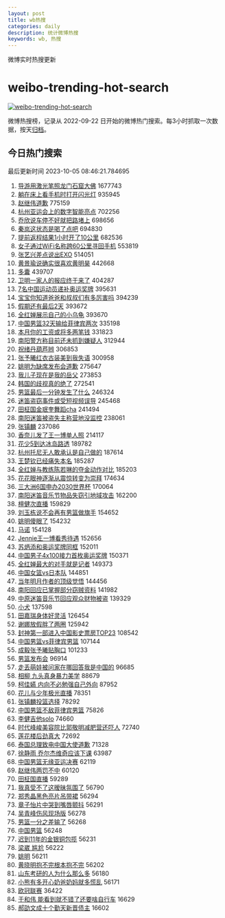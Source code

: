 ```yaml
---
layout: post
title: wb热搜
categories: daily
description: 统计微博热搜
keywords: wb, 热搜
---
```


微博实时热搜更新

# weibo-trending-hot-search

[![weibo-trending-hot-search](https://github.com/ameizi/weibo-trending-hot-search/actions/workflows/ci.yml/badge.svg)](https://github.com/ameizi/weibo-trending-hot-search/actions/workflows/ci.yml)

微博热搜榜，记录从 2022-09-22 日开始的微博热门搜索。每3小时抓取一次数据，按天[归档](./archives)。

## 今日热门搜索

<!-- BEGIN --> 
最后更新时间 2023-10-05 08:46:21.784695 
1. [导游用激光笔照龙门石窟大佛](https://s.weibo.com/weibo?q=%23%E5%AF%BC%E6%B8%B8%E7%94%A8%E6%BF%80%E5%85%89%E7%AC%94%E7%85%A7%E9%BE%99%E9%97%A8%E7%9F%B3%E7%AA%9F%E5%A4%A7%E4%BD%9B%23&t=31&band_rank=1&Refer=top) 1677743
1. [躺在床上看手机时打开闪光灯](https://s.weibo.com/weibo?q=%E8%BA%BA%E5%9C%A8%E5%BA%8A%E4%B8%8A%E7%9C%8B%E6%89%8B%E6%9C%BA%E6%97%B6%E6%89%93%E5%BC%80%E9%97%AA%E5%85%89%E7%81%AF&t=31&band_rank=1&Refer=top) 935945
1. [赵继伟道歉](https://s.weibo.com/weibo?q=%23%E8%B5%B5%E7%BB%A7%E4%BC%9F%E9%81%93%E6%AD%89%23&t=31&band_rank=2&Refer=top) 775159
1. [杭州亚运会上的数字智能亮点](https://s.weibo.com/weibo?q=%23%E6%9D%AD%E5%B7%9E%E4%BA%9A%E8%BF%90%E4%BC%9A%E4%B8%8A%E7%9A%84%E6%95%B0%E5%AD%97%E6%99%BA%E8%83%BD%E4%BA%AE%E7%82%B9%23&t=31&band_rank=3&Refer=top) 702256
1. [乔欣说车停不好就把路堵上](https://s.weibo.com/weibo?q=%E4%B9%94%E6%AC%A3%E8%AF%B4%E8%BD%A6%E5%81%9C%E4%B8%8D%E5%A5%BD%E5%B0%B1%E6%8A%8A%E8%B7%AF%E5%A0%B5%E4%B8%8A&t=31&band_rank=4&Refer=top) 698656
1. [秦岚这状态是喝了点吧](https://s.weibo.com/weibo?q=%23%E7%A7%A6%E5%B2%9A%E8%BF%99%E7%8A%B6%E6%80%81%E6%98%AF%E5%96%9D%E4%BA%86%E7%82%B9%E5%90%A7%23&t=31&band_rank=5&Refer=top) 694830
1. [提前返程结果1小时开了10公里](https://s.weibo.com/weibo?q=%23%E6%8F%90%E5%89%8D%E8%BF%94%E7%A8%8B%E7%BB%93%E6%9E%9C1%E5%B0%8F%E6%97%B6%E5%BC%80%E4%BA%8610%E5%85%AC%E9%87%8C%23&t=31&band_rank=6&Refer=top) 682536
1. [女子通过WiFi名称跨60公里寻回手机](https://s.weibo.com/weibo?q=%23%E5%A5%B3%E5%AD%90%E9%80%9A%E8%BF%87WiFi%E5%90%8D%E7%A7%B0%E8%B7%A860%E5%85%AC%E9%87%8C%E5%AF%BB%E5%9B%9E%E6%89%8B%E6%9C%BA%23&t=31&band_rank=8&Refer=top) 553819
1. [张艺兴差点说出EXO](https://s.weibo.com/weibo?q=%E5%BC%A0%E8%89%BA%E5%85%B4%E5%B7%AE%E7%82%B9%E8%AF%B4%E5%87%BAEXO&t=31&band_rank=8&Refer=top) 514051
1. [黄景瑜说确实很喜欢黄明昊](https://s.weibo.com/weibo?q=%23%E9%BB%84%E6%99%AF%E7%91%9C%E8%AF%B4%E7%A1%AE%E5%AE%9E%E5%BE%88%E5%96%9C%E6%AC%A2%E9%BB%84%E6%98%8E%E6%98%8A%23&t=31&band_rank=10&Refer=top) 442668
1. [多囊](https://s.weibo.com/weibo?q=%E5%A4%9A%E5%9B%8A&t=31&band_rank=19&Refer=top) 439707
1. [卫明一家人的报应终于来了](https://s.weibo.com/weibo?q=%23%E5%8D%AB%E6%98%8E%E4%B8%80%E5%AE%B6%E4%BA%BA%E7%9A%84%E6%8A%A5%E5%BA%94%E7%BB%88%E4%BA%8E%E6%9D%A5%E4%BA%86%23&t=31&band_rank=7&Refer=top) 404287
1. [7名中国运动员递补奥运奖牌](https://s.weibo.com/weibo?q=%237%E5%90%8D%E4%B8%AD%E5%9B%BD%E8%BF%90%E5%8A%A8%E5%91%98%E9%80%92%E8%A1%A5%E5%A5%A5%E8%BF%90%E5%A5%96%E7%89%8C%23&t=31&band_rank=13&Refer=top) 395631
1. [宝宝你知道爸爸和叔叔们有多厉害吗](https://s.weibo.com/weibo?q=%23%E5%AE%9D%E5%AE%9D%E4%BD%A0%E7%9F%A5%E9%81%93%E7%88%B8%E7%88%B8%E5%92%8C%E5%8F%94%E5%8F%94%E4%BB%AC%E6%9C%89%E5%A4%9A%E5%8E%89%E5%AE%B3%E5%90%97%23&t=31&band_rank=14&Refer=top) 394239
1. [假期还有最后2天](https://s.weibo.com/weibo?q=%23%E5%81%87%E6%9C%9F%E8%BF%98%E6%9C%89%E6%9C%80%E5%90%8E2%E5%A4%A9%23&t=31&band_rank=15&Refer=top) 393672
1. [全红婵展示自己的小乌龟](https://s.weibo.com/weibo?q=%23%E5%85%A8%E7%BA%A2%E5%A9%B5%E5%B1%95%E7%A4%BA%E8%87%AA%E5%B7%B1%E7%9A%84%E5%B0%8F%E4%B9%8C%E9%BE%9F%23&t=31&band_rank=16&Refer=top) 393670
1. [中国男篮32天输给菲律宾两次](https://s.weibo.com/weibo?q=%23%E4%B8%AD%E5%9B%BD%E7%94%B7%E7%AF%AE32%E5%A4%A9%E8%BE%93%E7%BB%99%E8%8F%B2%E5%BE%8B%E5%AE%BE%E4%B8%A4%E6%AC%A1%23&t=31&band_rank=17&Refer=top) 335198
1. [本月你的工资或将多两笔钱](https://s.weibo.com/weibo?q=%23%E6%9C%AC%E6%9C%88%E4%BD%A0%E7%9A%84%E5%B7%A5%E8%B5%84%E6%88%96%E5%B0%86%E5%A4%9A%E4%B8%A4%E7%AC%94%E9%92%B1%23&t=31&band_rank=4&Refer=top) 331823
1. [南阳警方称目前还未抓到嫌疑人](https://s.weibo.com/weibo?q=%23%E5%8D%97%E9%98%B3%E8%AD%A6%E6%96%B9%E7%A7%B0%E7%9B%AE%E5%89%8D%E8%BF%98%E6%9C%AA%E6%8A%93%E5%88%B0%E5%AB%8C%E7%96%91%E4%BA%BA%23&t=31&band_rank=8&Refer=top) 312944
1. [祝绪丹葫芦辫](https://s.weibo.com/weibo?q=%23%E7%A5%9D%E7%BB%AA%E4%B8%B9%E8%91%AB%E8%8A%A6%E8%BE%AB%23&t=31&band_rank=19&Refer=top) 306853
1. [张予曦红衣古装美到我失语](https://s.weibo.com/weibo?q=%23%E5%BC%A0%E4%BA%88%E6%9B%A6%E7%BA%A2%E8%A1%A3%E5%8F%A4%E8%A3%85%E7%BE%8E%E5%88%B0%E6%88%91%E5%A4%B1%E8%AF%AD%23&t=31&band_rank=20&Refer=top) 300958
1. [姚明为缺席发布会道歉](https://s.weibo.com/weibo?q=%23%E5%A7%9A%E6%98%8E%E4%B8%BA%E7%BC%BA%E5%B8%AD%E5%8F%91%E5%B8%83%E4%BC%9A%E9%81%93%E6%AD%89%23&t=31&band_rank=5&Refer=top) 275647
1. [我儿子现在是我的岳父](https://s.weibo.com/weibo?q=%23%E6%88%91%E5%84%BF%E5%AD%90%E7%8E%B0%E5%9C%A8%E6%98%AF%E6%88%91%E7%9A%84%E5%B2%B3%E7%88%B6%23&t=31&band_rank=21&Refer=top) 273853
1. [韩国的歧视真的绝了](https://s.weibo.com/weibo?q=%23%E9%9F%A9%E5%9B%BD%E7%9A%84%E6%AD%A7%E8%A7%86%E7%9C%9F%E7%9A%84%E7%BB%9D%E4%BA%86%23&t=31&band_rank=6&Refer=top) 272541
1. [男篮最后一分钟发生了什么](https://s.weibo.com/weibo?q=%23%E7%94%B7%E7%AF%AE%E6%9C%80%E5%90%8E%E4%B8%80%E5%88%86%E9%92%9F%E5%8F%91%E7%94%9F%E4%BA%86%E4%BB%80%E4%B9%88%23&t=31&band_rank=22&Refer=top) 246324
1. [迷笛盗窃事件或受短视频误导](https://s.weibo.com/weibo?q=%23%E8%BF%B7%E7%AC%9B%E7%9B%97%E7%AA%83%E4%BA%8B%E4%BB%B6%E6%88%96%E5%8F%97%E7%9F%AD%E8%A7%86%E9%A2%91%E8%AF%AF%E5%AF%BC%23&t=31&band_rank=23&Refer=top) 245468
1. [田柾国金珉奎舞蹈cha](https://s.weibo.com/weibo?q=%E7%94%B0%E6%9F%BE%E5%9B%BD%E9%87%91%E7%8F%89%E5%A5%8E%E8%88%9E%E8%B9%88cha&t=31&band_rank=24&Refer=top) 241494
1. [南阳迷笛被盗失主称营地没监控](https://s.weibo.com/weibo?q=%23%E5%8D%97%E9%98%B3%E8%BF%B7%E7%AC%9B%E8%A2%AB%E7%9B%97%E5%A4%B1%E4%B8%BB%E7%A7%B0%E8%90%A5%E5%9C%B0%E6%B2%A1%E7%9B%91%E6%8E%A7%23&t=31&band_rank=25&Refer=top) 238061
1. [张镇麟](https://s.weibo.com/weibo?q=%E5%BC%A0%E9%95%87%E9%BA%9F&t=31&band_rank=26&Refer=top) 237086
1. [香奈儿发了王一博单人照](https://s.weibo.com/weibo?q=%23%E9%A6%99%E5%A5%88%E5%84%BF%E5%8F%91%E4%BA%86%E7%8E%8B%E4%B8%80%E5%8D%9A%E5%8D%95%E4%BA%BA%E7%85%A7%23&t=31&band_rank=27&Refer=top) 214117
1. [花少5到达冰岛路透](https://s.weibo.com/weibo?q=%23%E8%8A%B1%E5%B0%915%E5%88%B0%E8%BE%BE%E5%86%B0%E5%B2%9B%E8%B7%AF%E9%80%8F%23&t=31&band_rank=28&Refer=top) 189782
1. [杭州托尼无人敢承认是自己做的](https://s.weibo.com/weibo?q=%23%E6%9D%AD%E5%B7%9E%E6%89%98%E5%B0%BC%E6%97%A0%E4%BA%BA%E6%95%A2%E6%89%BF%E8%AE%A4%E6%98%AF%E8%87%AA%E5%B7%B1%E5%81%9A%E7%9A%84%23&t=31&band_rank=23&Refer=top) 187614
1. [王楚钦已经痛失本名](https://s.weibo.com/weibo?q=%23%E7%8E%8B%E6%A5%9A%E9%92%A6%E5%B7%B2%E7%BB%8F%E7%97%9B%E5%A4%B1%E6%9C%AC%E5%90%8D%23&t=31&band_rank=9&Refer=top) 185287
1. [全红婵与教练陈若琳的夺金动作对比](https://s.weibo.com/weibo?q=%E5%85%A8%E7%BA%A2%E5%A9%B5%E4%B8%8E%E6%95%99%E7%BB%83%E9%99%88%E8%8B%A5%E7%90%B3%E7%9A%84%E5%A4%BA%E9%87%91%E5%8A%A8%E4%BD%9C%E5%AF%B9%E6%AF%94&t=31&band_rank=31&Refer=top) 185203
1. [花花眼神逐渐从震惊转变为崇拜](https://s.weibo.com/weibo?q=%E8%8A%B1%E8%8A%B1%E7%9C%BC%E7%A5%9E%E9%80%90%E6%B8%90%E4%BB%8E%E9%9C%87%E6%83%8A%E8%BD%AC%E5%8F%98%E4%B8%BA%E5%B4%87%E6%8B%9C&t=31&band_rank=17&Refer=top) 174634
1. [三大洲6国申办2030世界杯](https://s.weibo.com/weibo?q=%23%E4%B8%89%E5%A4%A7%E6%B4%B26%E5%9B%BD%E7%94%B3%E5%8A%9E2030%E4%B8%96%E7%95%8C%E6%9D%AF%23&t=31&band_rank=36&Refer=top) 170064
1. [南阳迷笛音乐节物品失窃引地域攻击](https://s.weibo.com/weibo?q=%23%E5%8D%97%E9%98%B3%E8%BF%B7%E7%AC%9B%E9%9F%B3%E4%B9%90%E8%8A%82%E7%89%A9%E5%93%81%E5%A4%B1%E7%AA%83%E5%BC%95%E5%9C%B0%E5%9F%9F%E6%94%BB%E5%87%BB%23&t=31&band_rank=16&Refer=top) 162200
1. [檀健次直播](https://s.weibo.com/weibo?q=%E6%AA%80%E5%81%A5%E6%AC%A1%E7%9B%B4%E6%92%AD&t=31&band_rank=38&Refer=top) 159829
1. [刘玉栋说不会再有男篮做旗手](https://s.weibo.com/weibo?q=%23%E5%88%98%E7%8E%89%E6%A0%8B%E8%AF%B4%E4%B8%8D%E4%BC%9A%E5%86%8D%E6%9C%89%E7%94%B7%E7%AF%AE%E5%81%9A%E6%97%97%E6%89%8B%23&t=31&band_rank=10&Refer=top) 154652
1. [姚明傻眼了](https://s.weibo.com/weibo?q=%23%E5%A7%9A%E6%98%8E%E5%82%BB%E7%9C%BC%E4%BA%86%23&t=31&band_rank=21&Refer=top) 154232
1. [马诺](https://s.weibo.com/weibo?q=%E9%A9%AC%E8%AF%BA&t=31&band_rank=11&Refer=top) 154128
1. [Jennie王一博看秀待遇](https://s.weibo.com/weibo?q=%23Jennie%E7%8E%8B%E4%B8%80%E5%8D%9A%E7%9C%8B%E7%A7%80%E5%BE%85%E9%81%87%23&t=31&band_rank=12&Refer=top) 152656
1. [苏炳添和奥运奖牌同框](https://s.weibo.com/weibo?q=%23%E8%8B%8F%E7%82%B3%E6%B7%BB%E5%92%8C%E5%A5%A5%E8%BF%90%E5%A5%96%E7%89%8C%E5%90%8C%E6%A1%86%23&t=31&band_rank=13&Refer=top) 152011
1. [中国男子4x100接力首枚奥运奖牌](https://s.weibo.com/weibo?q=%23%E4%B8%AD%E5%9B%BD%E7%94%B7%E5%AD%904x100%E6%8E%A5%E5%8A%9B%E9%A6%96%E6%9E%9A%E5%A5%A5%E8%BF%90%E5%A5%96%E7%89%8C%23&t=31&band_rank=14&Refer=top) 150371
1. [全红婵最大的对手就是记者](https://s.weibo.com/weibo?q=%23%E5%85%A8%E7%BA%A2%E5%A9%B5%E6%9C%80%E5%A4%A7%E7%9A%84%E5%AF%B9%E6%89%8B%E5%B0%B1%E6%98%AF%E8%AE%B0%E8%80%85%23&t=31&band_rank=15&Refer=top) 149373
1. [中国女篮vs日本队](https://s.weibo.com/weibo?q=%23%E4%B8%AD%E5%9B%BD%E5%A5%B3%E7%AF%AEvs%E6%97%A5%E6%9C%AC%E9%98%9F%23&t=31&band_rank=40&Refer=top) 144851
1. [当年明月作者的顶级觉悟](https://s.weibo.com/weibo?q=%E5%BD%93%E5%B9%B4%E6%98%8E%E6%9C%88%E4%BD%9C%E8%80%85%E7%9A%84%E9%A1%B6%E7%BA%A7%E8%A7%89%E6%82%9F&t=31&band_rank=38&Refer=top) 144456
1. [南阳回应已掌握部分窃贼资料](https://s.weibo.com/weibo?q=%23%E5%8D%97%E9%98%B3%E5%9B%9E%E5%BA%94%E5%B7%B2%E6%8E%8C%E6%8F%A1%E9%83%A8%E5%88%86%E7%AA%83%E8%B4%BC%E8%B5%84%E6%96%99%23&t=31&band_rank=34&Refer=top) 141982
1. [中原迷笛音乐节回应观众财物被盗](https://s.weibo.com/weibo?q=%23%E4%B8%AD%E5%8E%9F%E8%BF%B7%E7%AC%9B%E9%9F%B3%E4%B9%90%E8%8A%82%E5%9B%9E%E5%BA%94%E8%A7%82%E4%BC%97%E8%B4%A2%E7%89%A9%E8%A2%AB%E7%9B%97%23&t=31&band_rank=43&Refer=top) 139329
1. [小犬](https://s.weibo.com/weibo?q=%E5%B0%8F%E7%8A%AC&t=31&band_rank=44&Refer=top) 137598
1. [田嘉瑞身体好灵活](https://s.weibo.com/weibo?q=%23%E7%94%B0%E5%98%89%E7%91%9E%E8%BA%AB%E4%BD%93%E5%A5%BD%E7%81%B5%E6%B4%BB%23&t=31&band_rank=45&Refer=top) 126454
1. [谢娜放假胖了两圈](https://s.weibo.com/weibo?q=%23%E8%B0%A2%E5%A8%9C%E6%94%BE%E5%81%87%E8%83%96%E4%BA%86%E4%B8%A4%E5%9C%88%23&t=31&band_rank=31&Refer=top) 125942
1. [封神第一部进入中国影史票房TOP23](https://s.weibo.com/weibo?q=%23%E5%B0%81%E7%A5%9E%E7%AC%AC%E4%B8%80%E9%83%A8%E8%BF%9B%E5%85%A5%E4%B8%AD%E5%9B%BD%E5%BD%B1%E5%8F%B2%E7%A5%A8%E6%88%BFTOP23%23&t=31&band_rank=47&Refer=top) 108542
1. [中国男篮vs菲律宾男篮](https://s.weibo.com/weibo?q=%23%E4%B8%AD%E5%9B%BD%E7%94%B7%E7%AF%AEvs%E8%8F%B2%E5%BE%8B%E5%AE%BE%E7%94%B7%E7%AF%AE%23&t=31&band_rank=18&Refer=top) 107144
1. [成毅张予曦贴胸口](https://s.weibo.com/weibo?q=%23%E6%88%90%E6%AF%85%E5%BC%A0%E4%BA%88%E6%9B%A6%E8%B4%B4%E8%83%B8%E5%8F%A3%23&t=31&band_rank=19&Refer=top) 101233
1. [男篮发布会](https://s.weibo.com/weibo?q=%E7%94%B7%E7%AF%AE%E5%8F%91%E5%B8%83%E4%BC%9A&t=31&band_rank=28&Refer=top) 96914
1. [走丢萌娃被问家在哪回答我是中国的](https://s.weibo.com/weibo?q=%23%E8%B5%B0%E4%B8%A2%E8%90%8C%E5%A8%83%E8%A2%AB%E9%97%AE%E5%AE%B6%E5%9C%A8%E5%93%AA%E5%9B%9E%E7%AD%94%E6%88%91%E6%98%AF%E4%B8%AD%E5%9B%BD%E7%9A%84%23&t=31&band_rank=50&Refer=top) 96685
1. [相柳 九头真身暴力美学](https://s.weibo.com/weibo?q=%E7%9B%B8%E6%9F%B3%20%E4%B9%9D%E5%A4%B4%E7%9C%9F%E8%BA%AB%E6%9A%B4%E5%8A%9B%E7%BE%8E%E5%AD%A6&t=31&band_rank=20&Refer=top) 88679
1. [柯佳嬿 内向不必勉强自己外向](https://s.weibo.com/weibo?q=%E6%9F%AF%E4%BD%B3%E5%AC%BF%20%E5%86%85%E5%90%91%E4%B8%8D%E5%BF%85%E5%8B%89%E5%BC%BA%E8%87%AA%E5%B7%B1%E5%A4%96%E5%90%91&t=31&band_rank=22&Refer=top) 87952
1. [花儿与少年极光直播](https://s.weibo.com/weibo?q=%23%E8%8A%B1%E5%84%BF%E4%B8%8E%E5%B0%91%E5%B9%B4%E6%9E%81%E5%85%89%E7%9B%B4%E6%92%AD%23&t=31&band_rank=24&Refer=top) 78351
1. [张镇麟投篮选择](https://s.weibo.com/weibo?q=%23%E5%BC%A0%E9%95%87%E9%BA%9F%E6%8A%95%E7%AF%AE%E9%80%89%E6%8B%A9%23&t=31&band_rank=25&Refer=top) 78292
1. [中国男篮不敌菲律宾男篮](https://s.weibo.com/weibo?q=%23%E4%B8%AD%E5%9B%BD%E7%94%B7%E7%AF%AE%E4%B8%8D%E6%95%8C%E8%8F%B2%E5%BE%8B%E5%AE%BE%E7%94%B7%E7%AF%AE%23&t=31&band_rank=26&Refer=top) 75826
1. [李健吉他solo](https://s.weibo.com/weibo?q=%E6%9D%8E%E5%81%A5%E5%90%89%E4%BB%96solo&t=31&band_rank=27&Refer=top) 74660
1. [时代峰峻美容院比郭敬明减肥营还吓人](https://s.weibo.com/weibo?q=%23%E6%97%B6%E4%BB%A3%E5%B3%B0%E5%B3%BB%E7%BE%8E%E5%AE%B9%E9%99%A2%E6%AF%94%E9%83%AD%E6%95%AC%E6%98%8E%E5%87%8F%E8%82%A5%E8%90%A5%E8%BF%98%E5%90%93%E4%BA%BA%23&t=31&band_rank=29&Refer=top) 72740
1. [莲花楼后劲真大](https://s.weibo.com/weibo?q=%23%E8%8E%B2%E8%8A%B1%E6%A5%BC%E5%90%8E%E5%8A%B2%E7%9C%9F%E5%A4%A7%23&t=31&band_rank=30&Refer=top) 72692
1. [泰国总理致电中国大使道歉](https://s.weibo.com/weibo?q=%23%E6%B3%B0%E5%9B%BD%E6%80%BB%E7%90%86%E8%87%B4%E7%94%B5%E4%B8%AD%E5%9B%BD%E5%A4%A7%E4%BD%BF%E9%81%93%E6%AD%89%23&t=31&band_rank=32&Refer=top) 71328
1. [徐静雨 乔尔杰维奇应该下课](https://s.weibo.com/weibo?q=%E5%BE%90%E9%9D%99%E9%9B%A8%20%E4%B9%94%E5%B0%94%E6%9D%B0%E7%BB%B4%E5%A5%87%E5%BA%94%E8%AF%A5%E4%B8%8B%E8%AF%BE&t=31&band_rank=33&Refer=top) 63987
1. [中国男篮无缘亚运决赛](https://s.weibo.com/weibo?q=%23%E4%B8%AD%E5%9B%BD%E7%94%B7%E7%AF%AE%E6%97%A0%E7%BC%98%E4%BA%9A%E8%BF%90%E5%86%B3%E8%B5%9B%23&t=31&band_rank=35&Refer=top) 62119
1. [赵继伟两罚不中](https://s.weibo.com/weibo?q=%23%E8%B5%B5%E7%BB%A7%E4%BC%9F%E4%B8%A4%E7%BD%9A%E4%B8%8D%E4%B8%AD%23&t=31&band_rank=36&Refer=top) 60120
1. [田柾国直播](https://s.weibo.com/weibo?q=%23%E7%94%B0%E6%9F%BE%E5%9B%BD%E7%9B%B4%E6%92%AD%23&t=31&band_rank=37&Refer=top) 59289
1. [我真受不了这暧昧氛围了](https://s.weibo.com/weibo?q=%23%E6%88%91%E7%9C%9F%E5%8F%97%E4%B8%8D%E4%BA%86%E8%BF%99%E6%9A%A7%E6%98%A7%E6%B0%9B%E5%9B%B4%E4%BA%86%23&t=31&band_rank=39&Refer=top) 56790
1. [郑秀晶黑色亮片吊带裙](https://s.weibo.com/weibo?q=%23%E9%83%91%E7%A7%80%E6%99%B6%E9%BB%91%E8%89%B2%E4%BA%AE%E7%89%87%E5%90%8A%E5%B8%A6%E8%A3%99%23&t=31&band_rank=40&Refer=top) 56294
1. [章子怡片中哭到嘴唇颤抖](https://s.weibo.com/weibo?q=%23%E7%AB%A0%E5%AD%90%E6%80%A1%E7%89%87%E4%B8%AD%E5%93%AD%E5%88%B0%E5%98%B4%E5%94%87%E9%A2%A4%E6%8A%96%23&t=31&band_rank=41&Refer=top) 56291
1. [吴青峰伤风现场版](https://s.weibo.com/weibo?q=%E5%90%B4%E9%9D%92%E5%B3%B0%E4%BC%A4%E9%A3%8E%E7%8E%B0%E5%9C%BA%E7%89%88&t=31&band_rank=42&Refer=top) 56278
1. [男篮一分之差输了](https://s.weibo.com/weibo?q=%E7%94%B7%E7%AF%AE%E4%B8%80%E5%88%86%E4%B9%8B%E5%B7%AE%E8%BE%93%E4%BA%86&t=31&band_rank=43&Refer=top) 56268
1. [中国男篮](https://s.weibo.com/weibo?q=%23%E4%B8%AD%E5%9B%BD%E7%94%B7%E7%AF%AE%23&t=31&band_rank=44&Refer=top) 56248
1. [迟到11年的金银铜包揽](https://s.weibo.com/weibo?q=%23%E8%BF%9F%E5%88%B011%E5%B9%B4%E7%9A%84%E9%87%91%E9%93%B6%E9%93%9C%E5%8C%85%E6%8F%BD%23&t=31&band_rank=45&Refer=top) 56231
1. [梁崴 尴尬](https://s.weibo.com/weibo?q=%E6%A2%81%E5%B4%B4%20%E5%B0%B4%E5%B0%AC&t=31&band_rank=46&Refer=top) 56222
1. [姚明](https://s.weibo.com/weibo?q=%E5%A7%9A%E6%98%8E&t=31&band_rank=47&Refer=top) 56211
1. [黄晓明抱不完根本抱不完](https://s.weibo.com/weibo?q=%23%E9%BB%84%E6%99%93%E6%98%8E%E6%8A%B1%E4%B8%8D%E5%AE%8C%E6%A0%B9%E6%9C%AC%E6%8A%B1%E4%B8%8D%E5%AE%8C%23&t=31&band_rank=48&Refer=top) 56202
1. [山东考研的人为什么那么多](https://s.weibo.com/weibo?q=%23%E5%B1%B1%E4%B8%9C%E8%80%83%E7%A0%94%E7%9A%84%E4%BA%BA%E4%B8%BA%E4%BB%80%E4%B9%88%E9%82%A3%E4%B9%88%E5%A4%9A%23&t=31&band_rank=49&Refer=top) 56180
1. [小熊有多开心奶爸奶妈就多慌乱](https://s.weibo.com/weibo?q=%23%E5%B0%8F%E7%86%8A%E6%9C%89%E5%A4%9A%E5%BC%80%E5%BF%83%E5%A5%B6%E7%88%B8%E5%A5%B6%E5%A6%88%E5%B0%B1%E5%A4%9A%E6%85%8C%E4%B9%B1%23&t=31&band_rank=50&Refer=top) 56171
1. [欧冠联赛](https://s.weibo.com/weibo?q=%23%E6%AC%A7%E5%86%A0%E8%81%94%E8%B5%9B%23&t=31&band_rank=23&Refer=top) 36422
1. [于和伟 能看到就不错了还要啥自行车](https://s.weibo.com/weibo?q=%E4%BA%8E%E5%92%8C%E4%BC%9F%20%E8%83%BD%E7%9C%8B%E5%88%B0%E5%B0%B1%E4%B8%8D%E9%94%99%E4%BA%86%E8%BF%98%E8%A6%81%E5%95%A5%E8%87%AA%E8%A1%8C%E8%BD%A6&t=31&band_rank=47&Refer=top) 16629
1. [郝劭文成十个勤天新晋债主](https://s.weibo.com/weibo?q=%23%E9%83%9D%E5%8A%AD%E6%96%87%E6%88%90%E5%8D%81%E4%B8%AA%E5%8B%A4%E5%A4%A9%E6%96%B0%E6%99%8B%E5%80%BA%E4%B8%BB%23&t=31&band_rank=49&Refer=top) 16602
<!-- END -->
